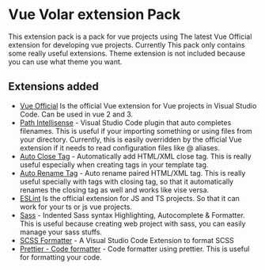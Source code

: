 # Vue Volar extension Pack

This extension pack is a pack for vue projects using The latest Vue Official extension for developing vue projects. Currently This pack only contains some really useful extensions. Theme extension is not included because you can use what theme you want.

## Extensions added

- [Vue Official](https://marketplace.visualstudio.com/items?itemName=Vue.volar) Is the official Vue extension for Vue projects in Visual Studio Code. Can be used in vue 2 and 3.
- [Path Intellisense](https://marketplace.visualstudio.com/items?itemName=christian-kohler.path-intellisense) - Visual Studio Code plugin that auto completes filenames. This is useful if your importing something or using files from your directory. Currently, this is easily overridden by the official Vue extension if it needs to read configuration files like @ aliases.
- [Auto Close Tag](https://marketplace.visualstudio.com/items?itemName=formulahendry.auto-close-tag) - Automatically add HTML/XML close tag. This is really useful especially when creating tags in your template tag.
- [Auto Rename Tag](https://marketplace.visualstudio.com/items?itemName=formulahendry.auto-rename-tag) - Auto rename paired HTML/XML tag. This is really useful specially with tags with closing tag, so that it automatically renames the closing tag as well and works like vise versa.
- [ESLint](https://marketplace.visualstudio.com/items?itemName=ms-vscode.vscode-typescript-tslint-plugin) Is the official extension for JS and TS projects. So that it can work for your ts or js vue projects.
- [Sass](https://marketplace.visualstudio.com/items?itemName=Syler.sass-indented) - Indented Sass syntax Highlighting, Autocomplete & Formatter. This is useful because creating web project with sass, you can easily manage your sass stuffs.
- [SCSS Formatter](https://marketplace.visualstudio.com/items?itemName=sibiraj-s.vscode-scss-formatter) - A Visual Studio Code Extension to format SCSS
- [Prettier - Code formatter](https://marketplace.visualstudio.com/items?itemName=esbenp.prettier-vscode) - Code formatter using prettier. This is useful for formatting your code.
